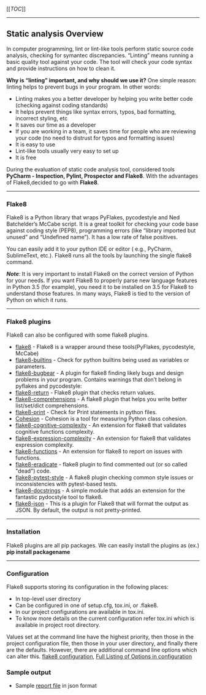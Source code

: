 
[[_TOC_]]

---
## Static analysis Overview

In computer programming, lint or lint-like tools perform static source code analysis, checking for symantec discrepancies.
“Linting” means running a basic quality tool against your code. The tool will check your code syntax and provide instructions on how to clean it.

**Why is “linting” important, and why should we use it?**
One simple reason: linting helps to prevent bugs in your program. In other words:
- Linting makes you a better developer by helping you write better code (checking against coding standards)
- It helps prevent things like syntax errors, typos, bad formatting, incorrect styling, etc
- It saves our time as a developer
- If you are working in a team, it saves time for people who are reviewing your code (no need to distrust for typos and formatting issues)
- It is easy to use
- Lint-like tools usually very easy to set up
- It is free

During the evaluation of static code analysis tool, considered tools **PyCharm - Inspection, Pylint, Prospector and Flake8**. With the advantages of Flake8,decided to go with **Flake8**.

---
### Flake8
Flake8 is a Python library that wraps PyFlakes, pycodestyle and Ned Batchelder’s McCabe script. It is a great toolkit for checking your code base against coding style (PEP8), programming errors (like “library imported but unused” and “Undefined name”).
It has a low rate of false positives.

You can easily add it to your python IDE or editor ( e.g., PyCharm, SublimeText, etc.).
Flake8 runs all the tools by launching the single flake8 command.

**_Note_**: It is very important to install Flake8 on the correct version of Python for your needs. If you want Flake8 to properly parse new language features in Python 3.5 (for example), you need it to be installed on 3.5 for Flake8 to understand those features. In many ways, Flake8 is tied to the version of Python on which it runs.

---
### Flake8 plugins

Flake8 can also be configured with some flake8 plugins.
- [flake8](https://pypi.org/project/flake8/) - Flake8 is a wrapper around these tools(PyFlakes, pycodestyle, McCabe)
- [flake8-builtins](https://pypi.org/project/flake8-builtins/) - Check for python builtins being used as variables or parameters.
- [flake8-bugbear](https://pypi.org/project/flake8-bugbear/) - A plugin for flake8 finding likely bugs and design problems in your program. Contains warnings that don’t belong in pyflakes and pycodestyle:
- [flake8-return](https://pypi.org/project/flake8-return/) - Flake8 plugin that checks return values.
- [flake8-comprehensions](https://pypi.org/project/flake8-comprehensions/) - A flake8 plugin that helps you write better list/set/dict comprehensions.
- [flake8-print](https://pypi.org/project/flake8-print/) - Check for Print statements in python files.
- [Cohesion](https://pypi.org/project/cohesion/) - Cohesion is a tool for measuring Python class cohesion.
- [flake8-cognitive-complexity](https://pypi.org/project/flake8-cognitive-complexity/) - An extension for flake8 that validates cognitive functions complexity.
- [flake8-expression-complexity](https://pypi.org/project/flake8-expression-complexity/) - An extension for flake8 that validates expression complexity.
- [flake8-functions](https://pypi.org/project/flake8-functions/) - An extension for flake8 to report on issues with functions.
- [flake8-eradicate](https://pypi.org/project/flake8-eradicate/) - flake8 plugin to find commented out (or so called "dead") code.
- [flake8-pytest-style](https://pypi.org/project/flake8-pytest-style/) - A flake8 plugin checking common style issues or inconsistencies with pytest-based tests.
- [flake8-docstrings](https://pypi.org/project/flake8-docstrings/) - A simple module that adds an extension for the fantastic pydocstyle tool to flake8.
- [flake8-json](https://pypi.org/project/flake8-json/) - This is a plugin for Flake8 that will format the output as JSON. By default, the output is not pretty-printed.


---
### Installation
Flake8 plugins are all pip packages.
We can easily install the plugins as (ex.) **pip install packagename**

---
### Configuration
Flake8 supports storing its configuration in the following places:
- In top-level user directory
- Can be configured in one of setup.cfg, tox.ini, or .flake8.
- In our project configurations are available in tox.ini.
- To know more details on the current configuration refer tox.ini which is available in project root directory.

Values set at the command line have the highest priority, then those in the project configuration file, then those in your user directory, and finally there are the defaults. However, there are additional command line options which can alter this.
[flake8 configuration](https://flake8.pycqa.org/en/3.9.2/user/configuration.html#), 
[Full Listing of Options in configuration](https://flake8.pycqa.org/en/3.9.2/user/options.html)

### Sample output
- Sample [report file](flake8_sample_report.json) in json format